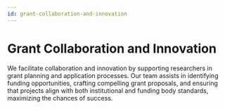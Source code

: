```yaml
---
id: grant-collaboration-and-innovation
---
```


# Grant Collaboration and Innovation

We facilitate collaboration and innovation by supporting researchers in grant planning and application processes. Our team assists in identifying funding opportunities, crafting compelling grant proposals, and ensuring that projects align with both institutional and funding body standards, maximizing the chances of success.
